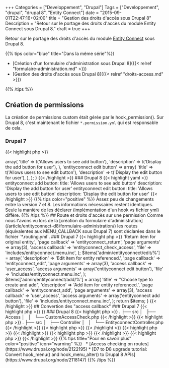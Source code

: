 +++
Categories = ["Developpement", "Drupal"]
Tags = ["Developpement", "drupal", "drupal 8", "Entity Connect"]
date = "2015-09-01T22:47:16+02:00"
title = "Gestion des droits d'accès sous Drupal 8"
Description = "Retour sur le portage des droits d'accès du module Entity Connect sous Drupal 8."
draft = true
+++

Retour sur le portage des droits d'accès du module [Entity Connect](https://drupal.org/project/entityconnect) sous Drupal 8.

{{% tips color="blue" title="Dans la même série"%}}
&nbsp;

* [Création d'un formulaire d'administration sous Drupal 8]({{< relref "formulaire-administration.md" >}})
* [Gestion des droits d'accès sous Drupal 8]({{< relref "droits-access.md" >}})

{{% /tips %}}


## Création de permissions

La création de permissions custom était gérée par le hook_permission().
Sur Drupal 8, c'est maintenant le fichier `*.permission.yml` qui est responsable de cela.

### Drupal 7

{{< highlight php   >}}
<?php

/**
 * Implements hook_permission().
 *
 * @return Assoc
 *   permission items
 */
function entityconnect_permission() {
  return array(
    'entityconnect add button' => array(
      'title' => t('Allows users to see add button'),
      'description' => t('Display the add button for user'),
    ),
    'entityconnect edit button' => array(
      'title' => t('Allows users to see edit button'),
      'description' => t('Display the edit button for user'),
    ),
  );
}
{{< /highlight >}}

### Drupal 8

{{< highlight yaml  >}}
entityconnect add button:
  title: 'Allows users to see add button'
  description: 'Display the add button for user'
entityconnect edit button:
  title: 'Allows users to see edit button'
  description: 'Display the edit button for user'
{{< /highlight >}}

{{% tips color="positive" %}}
Assez peu de changements entre la version 7 et 8.  
Les informations nécessaires restent identiques.  
Seule la manière de les déclarer (implémentation d'un hook vs fichier yml) diffère.
{{% /tips %}}


## Route et droits d'accès sur une permission

Comme nous l'avons vu lors de la [création du formulaire d'administration](/article/entityconnect-d8/formulaire-administration/) les routes (équivalentes aux MENU_CALLBACK sous Drupal 7) sont déclarées dans le fichier `*.routing.yml`.


### Drupal 7

{{< highlight php  >}}
<?php

/**
 * Implements hook_menu().
 */
function entityconnect_menu() {
  $items = array();
  $items['admin/entityconnect/return/%'] = array(
    'description' => 'Return item for original entity.',
    'page callback' => 'entityconnect_return',
    'page arguments' => array(3),
    'access callback' => 'entityconnect_check_access',
    'file' => 'includes/entityconnect.menu.inc',
  );

  $items['admin/entityconnect/edit/%'] = array(
    'description' => 'Edit item for entity referenced.',
    'page callback' => 'entityconnect_edit',
    'page arguments' => array(3),
    'access callback' => 'user_access',
    'access arguments' => array('entityconnect edit button'),
    'file' => 'includes/entityconnect.menu.inc',
  );

  $items['admin/entityconnect/add/%'] = array(
    'title' => "Choose type to create and add",
    'description' => 'Add item for entity referenced.',
    'page callback' => 'entityconnect_add',
    'page arguments' => array(3),
    'access callback' => 'user_access',
    'access arguments' => array('entityconnect add button'),
    'file' => 'includes/entityconnect.menu.inc',
  );

  return $items;
}
{{< /highlight >}}

## Convertion des "access callback"

### Drupal 7

{{< highlight php  >}}
<?php

/**
 * Access callback: Used in return menu.
 */
function entityconnect_check_access() {
  if (user_access('entityconnect add button') || user_access('entityconnect edit button')) {
    return TRUE;
  }
  else {
    return FALSE;
  }
}

{{< /highlight >}}

### Drupal 8

{{< highlight php  >}}
.
├── src
│   ├── Access
│   │   └── CustomAccessCheck.php

{{< /highlight >}}

{{< highlight php  >}}
.
├── src
│   ├── Controller
│   │   └── EntityconnectController.php

{{< /highlight >}}

{{< highlight php  >}}
{{< /highlight >}}

{{< highlight php  >}}
{{< /highlight >}}

{{< highlight php  >}}
{{< /highlight >}}

{{< highlight php  >}}
{{< /highlight >}}


{{% tips title="Pour en savoir plus" color="positive" icon="warning" %}}
&nbsp;

* [Access checking on routes](https://www.drupal.org/node/2122195)
* [D7 to D8 upgrade tutorial: Convert hook_menu() and hook_menu_alter() to Drupal 8 APIs](https://www.drupal.org/node/2118147)
{{% /tips %}}
